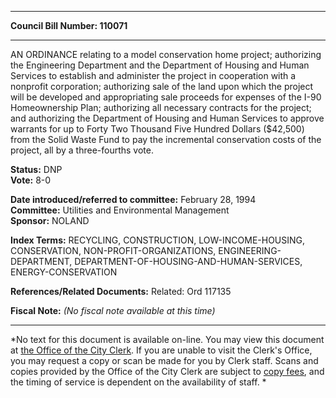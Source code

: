 * * * * *  
  
**Council Bill Number: [](#h0)[](#h2)110071**  
  
* * * * *  
  
AN ORDINANCE relating to a model conservation home project; authorizing the Engineering Department and the Department of Housing and Human Services to establish and administer the project in cooperation with a nonprofit corporation; authorizing sale of the land upon which the project will be developed and appropriating sale proceeds for expenses of the I-90 Homeownership Plan; authorizing all necessary contracts for the project; and authorizing the Department of Housing and Human Services to approve warrants for up to Forty Two Thousand Five Hundred Dollars ($42,500) from the Solid Waste Fund to pay the incremental conservation costs of the project, all by a three-fourths vote.  
  
**Status:** DNP   
**Vote:** 8-0   
  
**Date introduced/referred to committee:** February 28, 1994   
**Committee:** Utilities and Environmental Management   
**Sponsor:** NOLAND   
  
**Index Terms:** RECYCLING, CONSTRUCTION, LOW-INCOME-HOUSING, CONSERVATION, NON-PROFIT-ORGANIZATIONS, ENGINEERING-DEPARTMENT, DEPARTMENT-OF-HOUSING-AND-HUMAN-SERVICES, ENERGY-CONSERVATION  
  
**References/Related Documents:** Related: Ord 117135  
  
**Fiscal Note:** *(No fiscal note available at this time)*  
  
* * * * *  
  
*No text for this document is available on-line. You may view this document at [the Office of the City Clerk](http://www.seattle.gov/leg/clerk/contactUs.htm). If you are unable to visit the Clerk's Office, you may request a copy or scan be made for you by Clerk staff. Scans and copies provided by the Office of the City Clerk are subject to [copy fees](http://clerk.seattle.gov/~public/clerkfees.htm), and the timing of service is dependent on the availability of staff. *  
  
  
